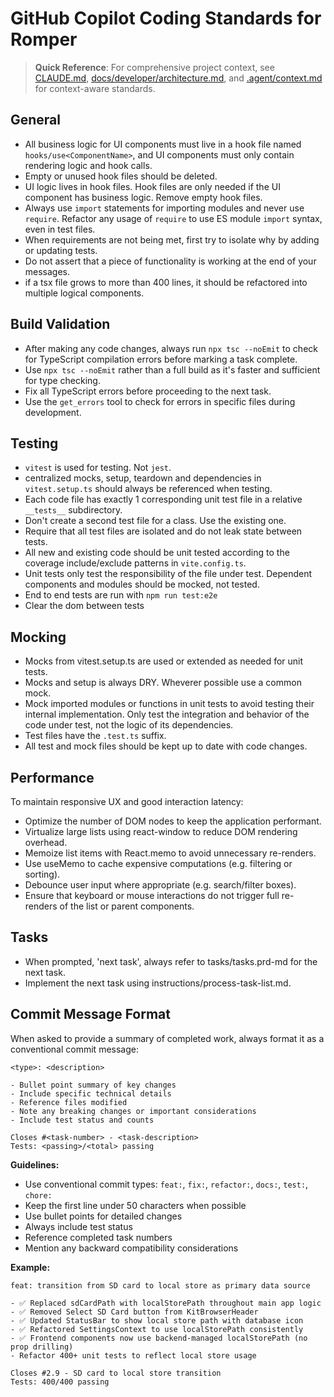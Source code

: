 # GitHub Copilot Coding Standards for Romper

> **Quick Reference**: For comprehensive project context, see [CLAUDE.md](../CLAUDE.md), [docs/developer/architecture.md](../docs/developer/architecture.md), and [.agent/context.md](../.agent/context.md) for context-aware standards.

## General

- All business logic for UI components must live in a hook file named `hooks/use<ComponentName>`, and UI components must only contain rendering logic and hook calls.
- Empty or unused hook files should be deleted.
- UI logic lives in hook files. Hook files are only needed if the UI component has business logic. Remove empty hook files.
- Always use `import` statements for importing modules and never use `require`. Refactor any usage of `require` to use ES module `import` syntax, even in test files.
- When requirements are not being met, first try to isolate why by adding or updating tests.
- Do not assert that a piece of functionality is working at the end of your messages.
- if a tsx file grows to more than 400 lines, it should be refactored into multiple logical components.

## Build Validation

- After making any code changes, always run `npx tsc --noEmit` to check for TypeScript compilation errors before marking a task complete.
- Use `npx tsc --noEmit` rather than a full build as it's faster and sufficient for type checking.
- Fix all TypeScript errors before proceeding to the next task.
- Use the `get_errors` tool to check for errors in specific files during development.

## Testing

- `vitest` is used for testing. Not `jest`.
- centralized mocks, setup, teardown and dependencies in `vitest.setup.ts` should always be referenced when testing.
- Each code file has exactly 1 corresponding unit test file in a relative `__tests__` subdirectory.
- Don't create a second test file for a class. Use the existing one.
- Require that all test files are isolated and do not leak state between tests.
- All new and existing code should be unit tested according to the coverage include/exclude patterns in `vite.config.ts`.
- Unit tests only test the responsibility of the file under test. Dependent components and modules should be mocked, not tested.
- End to end tests are run with `npm run test:e2e`
- Clear the dom between tests

## Mocking

- Mocks from vitest.setup.ts are used or extended as needed for unit tests.
- Mocks and setup is always DRY. Wheverer possible use a common mock.
- Mock imported modules or functions in unit tests to avoid testing their internal implementation. Only test the integration and behavior of the code under test, not the logic of its dependencies.
- Test files have the `.test.ts` suffix.
- All test and mock files should be kept up to date with code changes.

## Performance

To maintain responsive UX and good interaction latency:

- Optimize the number of DOM nodes to keep the application performant.
- Virtualize large lists using react-window to reduce DOM rendering overhead.
- Memoize list items with React.memo to avoid unnecessary re-renders.
- Use useMemo to cache expensive computations (e.g. filtering or sorting).
- Debounce user input where appropriate (e.g. search/filter boxes).
- Ensure that keyboard or mouse interactions do not trigger full re-renders of the list or parent components.

## Tasks

- When prompted, 'next task', always refer to tasks/tasks.prd-md for the next task.
- Implement the next task using instructions/process-task-list.md.

## Commit Message Format

When asked to provide a summary of completed work, always format it as a conventional commit message:

```
<type>: <description>

- Bullet point summary of key changes
- Include specific technical details
- Reference files modified
- Note any breaking changes or important considerations
- Include test status and counts

Closes #<task-number> - <task-description>
Tests: <passing>/<total> passing
```

**Guidelines:**

- Use conventional commit types: `feat:`, `fix:`, `refactor:`, `docs:`, `test:`, `chore:`
- Keep the first line under 50 characters when possible
- Use bullet points for detailed changes
- Always include test status
- Reference completed task numbers
- Mention any backward compatibility considerations

**Example:**

```
feat: transition from SD card to local store as primary data source

- ✅ Replaced sdCardPath with localStorePath throughout main app logic
- ✅ Removed Select SD Card button from KitBrowserHeader
- ✅ Updated StatusBar to show local store path with database icon
- ✅ Refactored SettingsContext to use localStorePath consistently
- ✅ Frontend components now use backend-managed localStorePath (no prop drilling)
- Refactor 400+ unit tests to reflect local store usage

Closes #2.9 - SD card to local store transition
Tests: 400/400 passing
```
